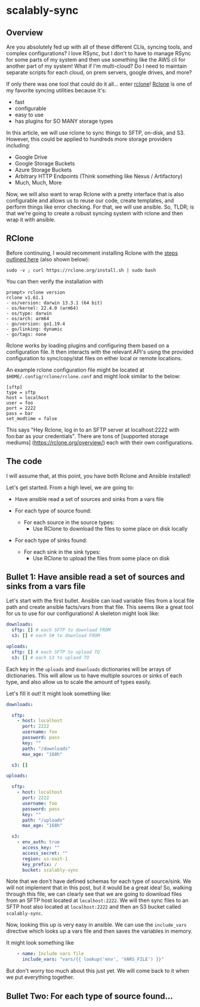 # scalably-sync

## Overview

Are you absolutely fed up with all of these different CLIs, 
syncing tools, and complex configurations? I love RSync, but I don't
to have to manage RSync for some parts of my system and then use something like
the AWS cli for another part of my system! What if I'm multi-cloud? Do I need
to maintain separate scripts for each cloud, on prem servers, google drives,
and more?

If only there was one tool that could do it all... enter [rclone]()! [Rclone]()
is one of my favorite syncing utilities because it's:

* fast
* configurable
* easy to use
* has plugins for SO MANY storage types

In this article, we will use rclone to sync things to SFTP, on-disk, and S3.
However, this could be applied to hundreds more storage providers including:

* Google Drive
* Google Storage Buckets
* Azure Storage Buckets
* Arbitrary HTTP Endpoints (Think something like Nexus / Artifactory)
* Much, Much, More

Now, we will also want to wrap Rclone with a pretty interface that is also
configurable and allows us to reuse our code, create templates, and perform
things like error checking. For that, we will use ansible. So, TLDR; is that
we're going to create a robust syncing system with rclone and then wrap it 
with ansible.

## RClone

Before continuing, I would recomment installing Rclone with the
[steps outlined here](https://rclone.org/install/) (also shown below):

```shell
sudo -v ; curl https://rclone.org/install.sh | sudo bash
```

You can then verify the installation with 

```shell
prompt> rclone version
rclone v1.61.1
- os/version: darwin 13.3.1 (64 bit)
- os/kernel: 22.4.0 (arm64)
- os/type: darwin
- os/arch: arm64
- go/version: go1.19.4
- go/linking: dynamic
- go/tags: none
```

Rclone works by loading plugins and configuring them based on a configuration file.
It then interacts with the relevant API's using the provided configuration to
sync/copy/stat files on either local or remote locations.

An example rclone configuration file might be located at `$HOME/.config/rclone/rclone.conf`
and might look similar to the below:

```
[sftp]
type = sftp
host = localhost
user = foo
port = 2222
pass = bar
set_modtime = false
```

This says "Hey Rclone, log in to an SFTP server at localhost:2222 with foo:bar as 
your credentials". There are tons of [supported storage mediums] 
(https://rclone.org/overview/) each with their own configurations.

## The code

I will assume that, at this point, you have both Rclone and Ansible installed!

Let's get started. From a high level, we are going to:

* Have ansible read a set of sources and sinks from a vars file

* For each type of source found:
    * For each source in the source types:
        * Use RClone to download the files to some place on disk locally

* For each type of sinks found:
    * For each sink in the sink types:
        * Use RClone to upload the files from some place on disk

## Bullet 1:  Have ansible read a set of sources and sinks from a vars file

Let's start with the first bullet. Ansible can load variable files
from a local file path and create ansible facts/vars from that file. This
seems like a great tool for us to use for our configurations! A skeleton might
look like:

```yaml
downloads:
  sftp: [] # each SFTP to download FROM
  s3: [] # each S# to download FROM

uploads:
  sftp: [] # each SFTP to upload TO
  s3: [] # each S3 to uplaod TO
```

Each key in the `uploads` and `downloads` dictionaries will
be arrays of dictionaries. This will allow us to have multiple
sources or sinks of each type, and also allow us to scale the amount
of types easily.

Let's fill it out! It might look something like:

```yaml
downloads:

  sftp: 
    - host: localhost
      port: 2222
      username: foo
      password: pass
      key: ""
      path: "/downloads"
      max_age: "168h"

  s3: []

uploads:

  sftp:
    - host: localhost
      port: 2222
      username: foo
      password: pass
      key: ""
      path: "/uploads"
      max_age: "168h"

  s3:
    - env_auth: true
      access_key: ""
      access_secret: ""
      region: us-east-1
      key_prefix: /
      bucket: scalably-sync
```

Note that we don't have defined schemas for each type
of source/sink. We will not implement that in this post, but
it would be a great idea! So, walking through this file, 
we can clearly see that we are going to download files from
an SFTP host located at `localhost:2222`. We will then sync files
to an SFTP host also located at `localhost:2222` and then an S3 bucket
called `scalably-sync`.

Now, looking this up is very easy in ansible. We can use the `include_vars` 
directive which looks up a vars file and then saves the variables in memory.

It might look something like 

```yaml
    - name: Include vars file
      include_vars: "vars/{{ lookup('env', 'VARS_FILE') }}"
```

But don't worry too much about this just yet. We will come back to it when we
put everything together.

## Bullet Two: For each type of source found...
